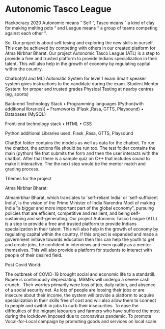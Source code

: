 # Autonomic Tasco League
 Hackocracy 2020
Autonomic means “ Self ”, Tasco means  “ a kind of clay for making melting pots “ and League means “ a group of teams competing against each other ”.

So, Our project is about self tesing and exploring the new skills in ourself. This can be achieved by competing with others in our created platform for Atma Nirbhar Bharat.
Our project Autonomic Tasco League (ATL) is a step to provide a free and trusted platform to provide Indians specialization in their talent. This will also help in the growth of economy by regulating capital within the country.

Chatbot(AI and ML)
Automatic System for level 1 exam 
Smart speaker system gives instructions to the candidate during the exam.
Student Mentor System: for proper and trusted grades 
Physical Testing at nearby centres (eg, sports)

Back-end Technology Stack
    • Programming languages (Python(with additional libraries))
    • Frameworks (Flask ,Rasa, GTTS, Playsound)
    • Databases (MySQL)

Front-end technology stack
    • HTML
    • CSS

Python additional Libraries used: Flask ,Rasa, GTTS, Playsound

ChatBot folder contains the models as well as data for the chatbot. To run the chatbot, the actions file should be run too. The test folder contains the main (python) file that submits the form and then the user interacts with the chatbot. After that there is a sample quiz on C++ that includes sound to make it interactive. The the next step would be the mentor match and grading process.

Themes for the project
                    
Atma Nirbhar Bharat:

Atmanirbhar Bharat, which translates to 'self-reliant India' or 'self-sufficient India', is the vision of the Prime Minister of India Narendra Modi of making India "a bigger and more important part of the global economy", pursuing policies that are efficient, competitive and resilient, and being self-sustaining and self-generating.
Our project Autonomic Tasco League (ATL) is a step to provide a free and trusted platform to provide Indians specialization in their talent. This will also help in the growth of economy by regulating capital within the country. If this project is expanded and made a government initiave towards education then this can help the youth to get and create jobs, be confident in interviews and even qualify as a mentor themselves.
This will also provide a platform for students to interact with people of their desired field.

Post Covid World:

The outbreak of COVID-19 brought social and economic life to a standstill. Rupee is continuously depreciating. MSMEs will undergo a severe cash crunch.  Their worries primarily were loss of job, daily ration, and absence of a social security net. 
As lots of people are loosing their jobs or are insecure about their income, the system will provide a platform to acquire specialization in their skills free of cost and will also allow them to connect to people and switch in jobs to curb their insecurities.
To ease the difficulties of the migrant labourers and farmers who have suffered the most during the lockdown imposed due to coronavirus pandemic.
To promote Vocal-for-Local campaign by promoting goods and services on local scale.
